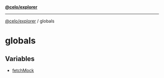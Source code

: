 [**@celo/explorer**](../README.md)

***

[@celo/explorer](../README.md) / globals

# globals

## Variables

- [fetchMock](variables/fetchMock.md)
